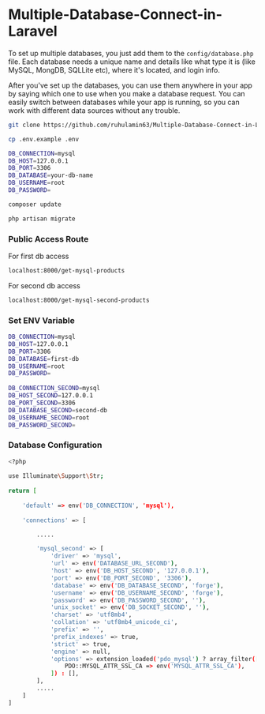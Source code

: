 # Multiple-Database-Connect-in-Laravel
To set up multiple databases, you just add them to the `config/database.php` file. Each database needs a unique name and details like what type it is (like MySQL, MongDB, SQLLite etc), where it's located, and login info.

After you've set up the databases, you can use them anywhere in your app by saying which one to use when you make a database request. You can easily switch between databases while your app is running, so you can work with different data sources without any trouble.

```bash
git clone https://github.com/ruhulamin63/Multiple-Database-Connect-in-Laravell.git
```

```bash
cp .env.example .env
```

```bash
DB_CONNECTION=mysql
DB_HOST=127.0.0.1
DB_PORT=3306
DB_DATABASE=your-db-name
DB_USERNAME=root
DB_PASSWORD=
```

```bash
composer update
```

```bash
php artisan migrate
```

### Public Access Route
For first db access
```bash
localhost:8000/get-mysql-products
```
For second db access
```bash
localhost:8000/get-mysql-second-products
```

### Set ENV Variable

```bash
DB_CONNECTION=mysql
DB_HOST=127.0.0.1
DB_PORT=3306
DB_DATABASE=first-db
DB_USERNAME=root
DB_PASSWORD=
   
DB_CONNECTION_SECOND=mysql
DB_HOST_SECOND=127.0.0.1
DB_PORT_SECOND=3306
DB_DATABASE_SECOND=second-db
DB_USERNAME_SECOND=root
DB_PASSWORD_SECOND=
```

### Database Configuration
```bash
<?php
  
use Illuminate\Support\Str;
  
return [
   
    'default' => env('DB_CONNECTION', 'mysql'),
   
    'connections' => [

        .....

        'mysql_second' => [
            'driver' => 'mysql',
            'url' => env('DATABASE_URL_SECOND'),
            'host' => env('DB_HOST_SECOND', '127.0.0.1'),
            'port' => env('DB_PORT_SECOND', '3306'),
            'database' => env('DB_DATABASE_SECOND', 'forge'),
            'username' => env('DB_USERNAME_SECOND', 'forge'),
            'password' => env('DB_PASSWORD_SECOND', ''),
            'unix_socket' => env('DB_SOCKET_SECOND', ''),
            'charset' => 'utf8mb4',
            'collation' => 'utf8mb4_unicode_ci',
            'prefix' => '',
            'prefix_indexes' => true,
            'strict' => true,
            'engine' => null,
            'options' => extension_loaded('pdo_mysql') ? array_filter([
                PDO::MYSQL_ATTR_SSL_CA => env('MYSQL_ATTR_SSL_CA'),
            ]) : [],
        ],
        .....
    ]
]
```